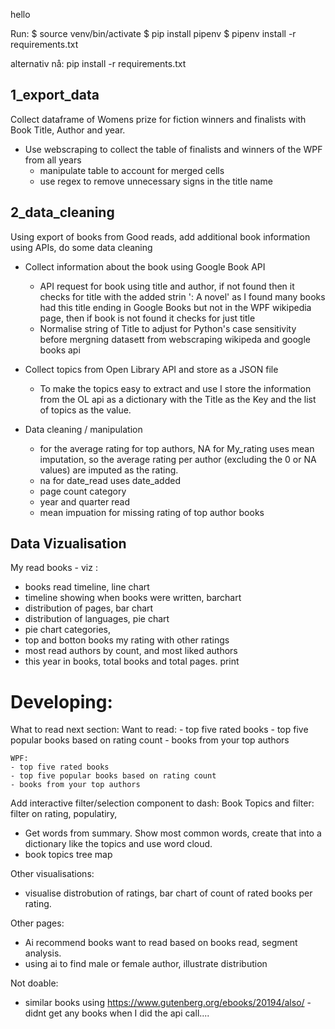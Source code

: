 
hello

Run: 
$ source venv/bin/activate 
$ pip install pipenv
$ pipenv install -r requirements.txt

alternativ nå: 
pip install -r requirements.txt

## 1_export_data 
Collect dataframe of Womens prize for fiction winners and finalists with Book Title, Author and year. 
- Use webscraping to collect the table of finalists and winners of the WPF from all years
    - manipulate table to account for merged cells
    - use regex to remove unnecessary signs in the title name

## 2_data_cleaning 
Using export of books from Good reads, add additional book information using APIs, do some data cleaning 
- Collect information about the book using Google Book API
    - API request for book using title and author, if not found then it checks for title with the added strin ': A novel' as I found many books had this title ending in Google Books but not in the WPF wikipedia page, then if book is not found it checks for just title 
    - Normalise string of Title to adjust for Python's case sensitivity before mergning datasett from webscraping wikipeda and google books api

- Collect topics from Open Library API and store as a JSON file
    - To make the topics easy to extract and use I store the information from the OL api as a dictionary with the Title as the Key and the list of topics as the value. 

- Data cleaning / manipulation
    - for the average rating for top authors, NA for My_rating uses mean imputation, so the average rating per author (excluding the 0 or NA values) are imputed as the rating. 
    - na for date_read uses date_added
    - page count category
    - year and quarter read
    - mean impuation for missing rating of top author books

## Data Vizualisation
My read books - viz : 
- books read timeline, line chart
- timeline showing when books were written, barchart
- distribution of pages, bar chart
- distribution of languages, pie chart
- pie chart categories, 
- top and botton books my rating with other ratings 
- most read authors by count, and most liked authors 
- this year in books, total books and total pages. print


# Developing: 
What to read next section: 
    Want to read: 
    - top five rated books 
    - top five popular books based on rating count
    - books from your top authors

    WPF: 
    - top five rated books 
    - top five popular books based on rating count
    - books from your top authors

Add interactive filter/selection component to dash: 
Book Topics and filter: 
filter on rating, populatiry, 
- Get words from summary. Show most common words, create that into a dictionary like the topics and use word cloud. 
- book topics tree map

Other visualisations: 
- visualise distrobution of ratings, bar chart of count of rated books per rating. 

Other pages:
- Ai recommend books want to read based on books read, segment analysis. 
- using ai to find male or female author, illustrate distribution 


Not doable: 
* similar books using https://www.gutenberg.org/ebooks/20194/also/ - didnt get any books when I did the api call.... 



